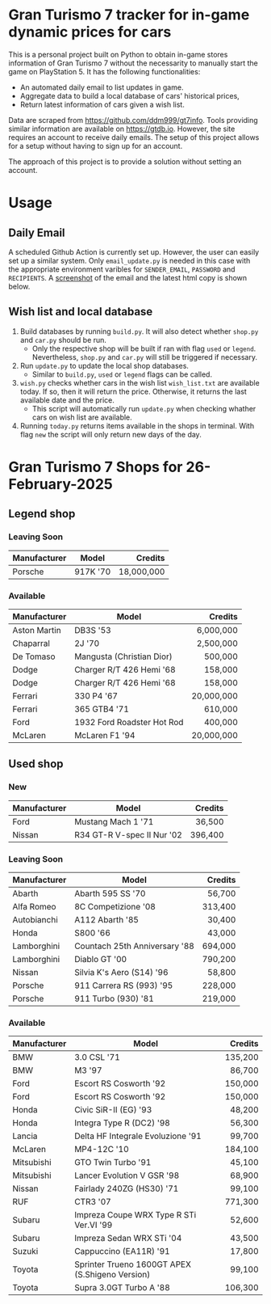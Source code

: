 # Gran Turismo 7 tracker for in-game dynamic prices for cars

This is a personal project built on Python to obtain in-game stores information of Gran Turismo 7 without the necessarity to manually start the game on PlayStation 5. It has the following functionalities:

- An automated daily email to list updates in game.
- Aggregate data to build a local database of cars' historical prices,
- Return latest information of cars given a wish list.

Data are scraped from https://github.com/ddm999/gt7info. Tools providing similar information are available on https://gtdb.io. However, the site requires an account to receive daily emails. The setup of this project allows for a setup without having to sign up for an account.

The approach of this project is to provide a solution without setting an account.

# Usage

## Daily Email

A scheduled Github Action is currently set up. However, the user can easily set up a similar system. Only `email_update.py` is needed in this case with the appropriate environment varibles for `SENDER_EMAIL`, `PASSWORD` and `RECIPIENTS`. A [screenshot](https://raw.githubusercontent.com/marcohoucheng/Gran-Turismo-7-Price-Tracker/main/data/email_screenshot.png) of the email and the latest html copy is shown below.

## Wish list and local database

1. Build databases by running `build.py`. It will also detect whether `shop.py` and `car.py` should be run.
    - Only the respective shop will be built if ran with flag `used` or `legend`. Nevertheless, `shop.py` and `car.py` will still be triggered if necessary.
2. Run `update.py` to update the local shop databases.
    - Similar to `build.py`, `used` or `legend` flags can be called.
3. `wish.py` checks whether cars in the wish list `wish_list.txt` are available today. If so, then it will return the price. Otherwise, it returns the last available date and the price.
    - This script will automatically run `update.py` when checking whather cars on wish list are available.
4. Running `today.py` returns items available in the shops in terminal. With flag `new` the script will only return new days of the day.


# Gran Turismo 7 Shops for 26-February-2025



## Legend shop

### Leaving Soon
 | Manufacturer | Model | Credits |
 | --- | --- | --: |
|Porsche|917K '70|18,000,000|

### Available
 | Manufacturer | Model | Credits |
 | --- | --- | --: |
|Aston Martin|DB3S '53|6,000,000|
|Chaparral|2J '70|2,500,000|
|De Tomaso|Mangusta (Christian Dior)|500,000|
|Dodge|Charger R/T 426 Hemi '68|158,000|
|Dodge|Charger R/T 426 Hemi '68|158,000|
|Ferrari|330 P4 '67|20,000,000|
|Ferrari|365 GTB4 '71|610,000|
|Ford|1932 Ford Roadster Hot Rod|400,000|
|McLaren|McLaren F1 '94|20,000,000|


## Used shop

### New
 | Manufacturer | Model | Credits |
 | --- | --- | --: |
|Ford|Mustang Mach 1 '71|36,500|
|Nissan|R34 GT-R V-spec II Nur '02|396,400|

### Leaving Soon
 | Manufacturer | Model | Credits |
 | --- | --- | --: |
|Abarth|Abarth 595 SS '70|56,700|
|Alfa Romeo|8C Competizione '08|313,400|
|Autobianchi|A112 Abarth '85|30,400|
|Honda|S800 '66|43,000|
|Lamborghini|Countach 25th Anniversary '88|694,000|
|Lamborghini|Diablo GT '00|790,200|
|Nissan|Silvia K's Aero (S14) '96|58,800|
|Porsche|911 Carrera RS (993) '95|228,000|
|Porsche|911 Turbo (930) '81|219,000|

### Available
 | Manufacturer | Model | Credits |
 | --- | --- | --: |
|BMW|3.0 CSL '71|135,200|
|BMW|M3 '97|86,700|
|Ford|Escort RS Cosworth '92|150,000|
|Ford|Escort RS Cosworth '92|150,000|
|Honda|Civic SiR-II (EG) '93|48,200|
|Honda|Integra Type R (DC2) '98|56,300|
|Lancia|Delta HF Integrale Evoluzione '91|99,700|
|McLaren|MP4-12C '10|184,100|
|Mitsubishi|GTO Twin Turbo '91|45,100|
|Mitsubishi|Lancer Evolution V GSR '98|68,900|
|Nissan|Fairlady 240ZG (HS30) '71|99,100|
|RUF|CTR3 '07|771,300|
|Subaru|Impreza Coupe WRX Type R STi Ver.VI '99|52,600|
|Subaru|Impreza Sedan WRX STi '04|43,500|
|Suzuki|Cappuccino (EA11R) '91|17,800|
|Toyota|Sprinter Trueno 1600GT APEX (S.Shigeno Version)|99,100|
|Toyota|Supra 3.0GT Turbo A '88|106,300|
